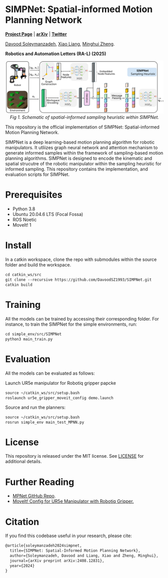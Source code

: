 # SIMPNet: Spatial-informed Motion Planning Network

<a href="https://davoodsz1993.github.io/simpnet/"><strong>Project Page</strong></a>
  |
  <a href="https://arxiv.org/abs/2408.12831"><strong>arXiv</strong></a>
  |
  <a href="https://x.com/davoodsz"><strong>Twitter</strong></a>
  
  
<a href="https://zh.engr.tamu.edu/people-2/">Davood Soleymanzadeh</a>,
<a href="https://engineering.tamu.edu/civil/profiles/liang-xiao.html">Xiao Liang</a>,
<a href="https://engineering.tamu.edu/mechanical/profiles/zheng-minghui.html">Minghui Zheng</a>.

**Robotics and Automation Letters (RA-L) (2025)**

<p align="center">
<img width="1000" src="./assets/02. SIMPNet-Structure.svg">
<br>
<em> Fig 1. Schematic of spatial-informed sampling heuristic within SIMPNet.</em>
</p>

This repository is the official implementation of SIMPNet: Spatial-informed Motion Planning Network.

<p>SIMPNet is a deep learning-based motion planning algorithm for robotic manipulators. It utliizes graph neural network and attention mechanism to generate informed samples within the framework of sampling-based motion planning algorithms. SIMPNet is designed to encode the kinematic and spatial strucutre of the robotic manipulator within the sampling heuristic for informed sampling. This repository contains the implementation, and evaluation scripts for SIMPNet.</p>

# Prerequisites
- Python 3.8
- Ubuntu 20.04.6 LTS (Focal Fossa)
- ROS Noetic
- MoveIt! 1

# Install
In a catkin workspace, clone the repo with submodules within the source folder and build the workspace.

```
cd catkin_ws/src
git clone --recursive https://github.com/DavoodSZ1993/SIMPNet.git
catkin build
```

# Training
All the models can be trained by accessing their corresponding folder. For instance, to train the SIMPNet for the simple environments, run:

```
cd simple_env/src/SIMPNet 
python3 main_train.py
```

# Evaluation
All the models can be evaluated as follows:

Launch UR5e manipulator for Robotiq gripper papcke

```
source ~/catkin_ws/src/setup.bash
roslaunch ur5e_gripper_moveit_config demo.launch
```

Source and run the planners:

```
source ~/catkin_ws/src/setup.bash
rosrun simple_env main_test_MPNN.py
```

# License
This repository is released under the MIT license. See [LICENSE](LICENSE) for additional details.

# Further Reading
- [MPNet GitHub Repo](https://github.com/anthonysimeonov/baxter_moveit_experiments).
- [MoveIt! Config for UR5e Manipulator with Robotiq Gripper.](https://roboticscasual.com/ros-tutorial-how-to-create-a-moveit-config-for-the-ur5-and-a-gripper/)

# Citation
If you find this codebase useful in your research, please cite:

```
@article{soleymanzadeh2024simpnet,
  title={SIMPNet: Spatial-Informed Motion Planning Network},
  author={Soleymanzadeh, Davood and Liang, Xiao and Zheng, Minghui},
  journal={arXiv preprint arXiv:2408.12831},
  year={2024}
}
```
